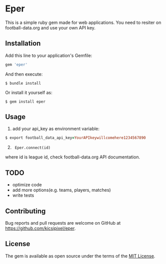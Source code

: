 # Eper

This is a simple ruby gem made for web applications. You need to resiter on football-data.org and use your own API key.

## Installation

Add this line to your application's Gemfile:

```ruby
gem 'eper'
```

And then execute:

    $ bundle install

Or install it yourself as:

    $ gem install eper

## Usage

1.	add your api_key as environment variable:
``` ruby
$ export football_data_api_key=YourAPIkeywillcomehere1234567890
```
2.  
		Eper.connect(id) 

where id is league id, check football-data.org API documentation.

## TODO
- optimize code
- add more options(e.g. teams, players, matches)
- write tests


## Contributing

Bug reports and pull requests are welcome on GitHub at https://github.com/kicsipixel/eper.


## License

The gem is available as open source under the terms of the [MIT License](https://opensource.org/licenses/MIT).
